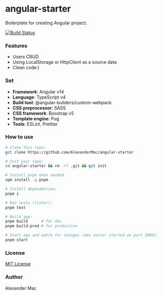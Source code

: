 # angular-starter
Boilerplate for creating Angular project.

[![Build Status](https://github.com/AlexanderMac/angular-starter/workflows/CI/badge.svg)](https://github.com/AlexanderMac/angular-starter/actions?query=workflow%3ACI)

### Features
- Users CRUD
- Using LocalStorage or HttpClient as a source data
- Clean code:)

### Set
- **Framework**: Angular v14
- **Language**: TypeScript v4
- **Build tool**: @angular-builders/custom-webpack
- **CSS preprocessor**: SASS
- **CSS framework**: Boostrap v5
- **Template engine**: Pug
- **Tools**: ESLint, Prettier

### How to use
```sh
# Clone this repo:
git clone https://github.com/AlexanderMac/angular-starter

# Init your repo:
cd angular-starter && rm -rf .git && git init

# Install pnpm when needed
npm install -g pnpm

# Install dependencies:
pnpm i

# Run tests (linter):
pnpm test

# Build app:
pnpm build      # for dev
pnpm build:prod # for production

# Start app and watch for changes (dev server started on port 3000):
pnpm start
```

### License
[MIT License](LICENSE)

### Author
Alexander Mac